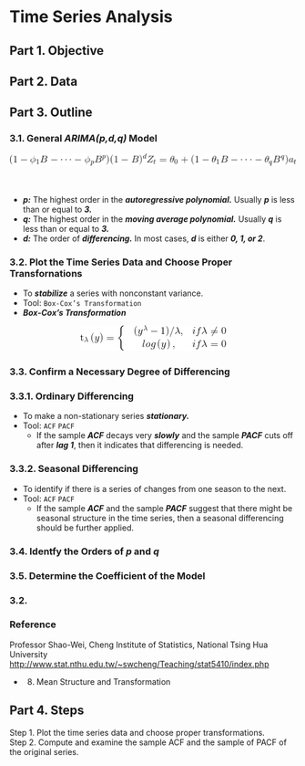 # Time Series Analysis
## Part 1. Objective
## Part 2. Data
## Part 3. Outline
### 3.1. General ***ARIMA(p,d,q)*** Model

<div align=center><img src="https://github.com/lclh813/Time_Series_Analysis/blob/master/ARIMA.png"/></div>
<br>
<br>

- ***p:*** The highest order in the ***autoregressive polynomial.*** Usually ***p*** is less than or equal to ***3.***
- ***q:*** The highest order in the ***moving average polynomial.*** Usually ***q*** is less than or equal to ***3.***
- ***d:*** The order of ***differencing.*** In most cases, ***d*** is either ***0, 1, or 2***. 

### 3.2. Plot the Time Series Data and Choose Proper Transfornations
- To ***stabilize*** a series with nonconstant variance.
- Tool: ```Box-Cox’s Transformation```
- ***Box-Cox’s Transformation*** 

<div align=center><img src="https://github.com/lclh813/Time_Series_Analysis/blob/master/BoxCox.png"/></div>

### 3.3. Confirm a Necessary Degree of Differencing
### 3.3.1. Ordinary Differencing
- To make a non-stationary series ***stationary.***
- Tool: ```ACF``` ```PACF```
  - If the sample ***ACF*** decays very ***slowly*** and the sample ***PACF*** cuts off after ***lag 1***, then it indicates that differencing  is needed.
  
### 3.3.2. Seasonal Differencing
- To identify if there is a series of changes from one season to the next.
- Tool: ```ACF``` ```PACF```
  - If the sample ***ACF*** and the sample ***PACF*** suggest that there might be seasonal structure in the time series, then a seasonal differencing should be further applied.
  
### 3.4. Identfy the Orders of ***p*** and ***q***
  
### 3.5. Determine the Coefficient of the Model


### 3.2. 

### Reference
Professor Shao-Wei, Cheng
Institute of Statistics, National Tsing Hua University
http://www.stat.nthu.edu.tw/~swcheng/Teaching/stat5410/index.php
- 08. Mean Structure and Transformation




## Part 4. Steps

Step 1. Plot the time series data and choose proper transformations.  
Step 2. Compute and examine the sample ACF and the sample of PACF of the original series.
